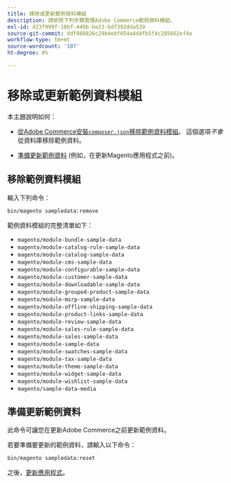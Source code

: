 ```yaml
---
title: 移除或更新範例資料模組
description: 請依照下列步驟管理Adobe Commerce範例資料模組。
exl-id: d23f999f-18bf-449b-be23-bdf392dda539
source-git-commit: ddf988826c29b4ebf054a4d4fb5f4c285662ef4e
workflow-type: tm+mt
source-wordcount: '107'
ht-degree: 0%

---
```


# 移除或更新範例資料模組

本主題說明如何：

* [從Adobe Commerce安裝`composer.json`移除範例資料模組](#remove-sample-data-modules)。 這個選項&#x200B;*不會*&#x200B;從資料庫移除範例資料。

* [準備更新範例資料](#prepare-to-update-sample-data) (例如，在更新Magento應用程式之前)。

## 移除範例資料模組

輸入下列命令：

```bash
bin/magento sampledata:remove
```

範例資料模組的完整清單如下：

* `magento/module-bundle-sample-data`
* `magento/module-catalog-rule-sample-data`
* `magento/module-catalog-sample-data`
* `magento/module-cms-sample-data`
* `magento/module-configurable-sample-data`
* `magento/module-customer-sample-data`
* `magento/module-downloadable-sample-data`
* `magento/module-grouped-product-sample-data`
* `magento/module-msrp-sample-data`
* `magento/module-offline-shipping-sample-data`
* `magento/module-product-links-sample-data`
* `magento/module-review-sample-data`
* `magento/module-sales-rule-sample-data`
* `magento/module-sales-sample-data`
* `magento/module-sample-data`
* `magento/module-swatches-sample-data`
* `magento/module-tax-sample-data`
* `magento/module-theme-sample-data`
* `magento/module-widget-sample-data`
* `magento/module-wishlist-sample-data`
* `magento/sample-data-media`

## 準備更新範例資料

此命令可讓您在更新Adobe Commerce之前更新範例資料。

若要準備要更新的範例資料，請輸入以下命令：

```bash
bin/magento sampledata:reset
```

之後，[更新應用程式](../tutorials/uninstall.md#update-the-application)。
